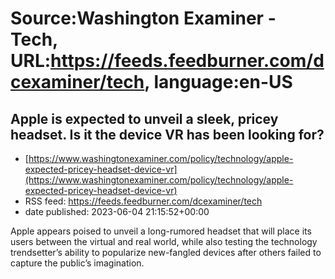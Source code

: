 # Source:Washington Examiner - Tech, URL:https://feeds.feedburner.com/dcexaminer/tech, language:en-US

## Apple is expected to unveil a sleek, pricey headset. Is it the device VR has been looking for?
 - [https://www.washingtonexaminer.com/policy/technology/apple-expected-pricey-headset-device-vr](https://www.washingtonexaminer.com/policy/technology/apple-expected-pricey-headset-device-vr)
 - RSS feed: https://feeds.feedburner.com/dcexaminer/tech
 - date published: 2023-06-04 21:15:52+00:00

Apple appears poised to unveil a long-rumored headset that will place its users between the virtual and real world, while also testing the technology trendsetter’s ability to popularize new-fangled devices after others failed to capture the public’s imagination.

